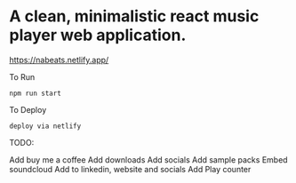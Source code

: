# A clean, minimalistic react music player web application.

https://nabeats.netlify.app/

To Run
```
npm run start
```

To Deploy
```
deploy via netlify
```

TODO:

Add buy me a coffee
Add downloads
Add socials
Add sample packs
Embed soundcloud
Add to linkedin, website and socials
Add Play counter